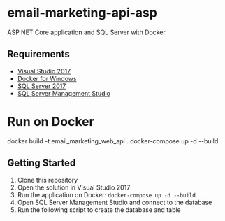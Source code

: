 # email-marketing-api-asp
ASP.NET Core application and SQL Server with Docker

## Requirements

* [Visual Studio 2017](https://www.visualstudio.com/downloads/)
* [Docker for Windows](https://docs.docker.com/docker-for-windows/install/)
* [SQL Server 2017](https://hub.docker.com/r/microsoft/mssql-server-windows-express/)
* [SQL Server Management Studio](https://docs.microsoft.com/en-us/sql/ssms/download-sql-server-management-studio-ssms)


# Run on Docker
docker build -t email_marketing_web_api .
docker-compose up -d --build


## Getting Started

1. Clone this repository
2. Open the solution in Visual Studio 2017
3. Run the application on Docker: `docker-compose up -d --build`
4. Open SQL Server Management Studio and connect to the database
5. Run the following script to create the database and table

